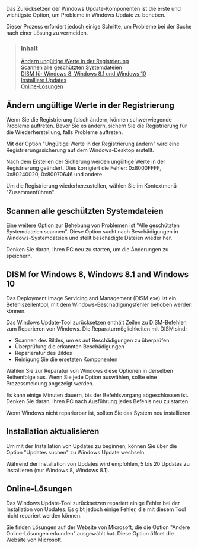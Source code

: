 Das Zurücksetzen der Windows Update-Komponenten ist die erste und wichtigste Option, um Probleme in Windows Update zu beheben.

Dieser Prozess erfordert jedoch einige Schritte, um Probleme bei der Suche nach einer Lösung zu vermeiden.

> ### Inhalt
>
> [Ändern  ungültige Werte in der Registrierung](#change-invalid-values-in-the-registry) <br />  [Scannen  alle geschützten Systemdateien](#scan-all-protected-system-files) <br />  [DISM für Windows 8, Windows 8.1 und Windows 10](#dism-for-windows-8-windows-81-and-windows-10) <br />  [Installiere Updates](#installing-updates) <br />  [Online-Lösungen](#online-solutions)

## Ändern ungültige Werte in der Registrierung

Wenn Sie die Registrierung falsch ändern, können schwerwiegende Probleme auftreten. Bevor Sie es ändern, sichern Sie die Registrierung für die Wiederherstellung, falls Probleme auftreten.

Mit der Option "Ungültige Werte in der Registrierung ändern" wird eine Registrierungssicherung auf dem Windows-Desktop erstellt.

Nach dem Erstellen der Sicherung werden ungültige Werte in der Registrierung geändert. Dies korrigiert die Fehler: 0x8000FFFF, 0x80240020, 0x80070646 und andere.

Um die Registrierung wiederherzustellen, wählen Sie im Kontextmenü "Zusammenführen".

## Scannen alle geschützten Systemdateien

Eine weitere Option zur Behebung von Problemen ist "Alle geschützten Systemdateien scannen". Diese Option sucht nach Beschädigungen in Windows-Systemdateien und stellt beschädigte Dateien wieder her.

Denken Sie daran, Ihren PC neu zu starten, um die Änderungen zu speichern.

## DISM for Windows 8, Windows 8.1 and Windows 10

Das Deployment Image Servicing and Management (DISM.exe) ist ein Befehlszeilentool, mit dem Windows-Beschädigungsfehler behoben werden können.

Das Windows Update-Tool zurücksetzen enthält Zeilen zu DISM-Befehlen zum Reparieren von Windows. Die Reparaturmöglichkeiten mit DISM sind:

-   Scannen des Bildes, um es auf Beschädigungen zu überprüfen
-   Überprüfung die erkannten Beschädigungen
-   Reparieratur des Bildes
-   Reinigung Sie die ersetzten Komponenten

Wählen Sie zur Reparatur von Windows diese Optionen in derselben Reihenfolge aus. Wenn Sie jede Option auswählen, sollte eine Prozessmeldung angezeigt werden.

Es kann einige Minuten dauern, bis der Befehlsvorgang abgeschlossen ist. Denken Sie daran, Ihren PC nach Ausführung jedes Befehls neu zu starten.

Wenn Windows nicht reparierbar ist, sollten Sie das System neu installieren.

## Installation aktualisieren

Um mit der Installation von Updates zu beginnen, können Sie über die Option "Updates suchen" zu Windows Update wechseln.

Während der Installation von Updates wird empfohlen, 5 bis 20 Updates zu installieren (nur Windows 8, Windows 8.1).

## Online-Lösungen

Das Windows Update-Tool zurücksetzen repariert einige Fehler bei der Installation von Updates. Es gibt jedoch einige Fehler, die mit diesem Tool nicht repariert werden können.

Sie finden Lösungen auf der Website von Microsoft, die die Option "Andere Online-Lösungen erkunden" ausgewählt hat. Diese Option öffnet die Website von Microsoft.
